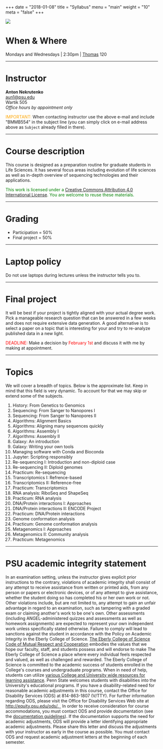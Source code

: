 +++
date = "2018-01-08"
title = "Syllabus"
menu = "main"
weight = "10"
meta = "false"
+++

[![](http://imgs.xkcd.com/comics/impostor.png#mid)](https://xkcd.com/451/)

# When & Where

Mondays and Wednesdays | 2:30pm | [Thomas](http://www.psumap.com/#Thomas%20Building) 120 

-----

# Instructor

**Anton Nekrutenko**<br>
[aun1@psu.edu](mailto:aun1@psu.edu?Subject=BMMB554)<br>
Wartik 505<br>
*Office hours by appointment only*

<font color="orange"><i class="fa fa-exclamation-circle" aria-hidden="true"></i> IMPORTANT: </font> When contacting instructor use the above e-mail and include "BMMB554" in the subject line (you can simply click on e-mail address above as `Subject` already filled in there).

----

# Course description

This course is designed as a preparation routine for graduate students in Life Sciences. It has several focus areas including evolution of life sciences as well as in-depth overview of sequencing technologies and their applications. 

<font color="green"><i class="fa fa-creative-commons" aria-hidden="true"></i> This work is licensed under a <a rel="license" href="http://creativecommons.org/licenses/by/4.0/">Creative Commons Attribution 4.0 International License</a>. You are welcome to reuse these materials.</font>

----

# Grading

* Participation = 50%
* Final project = 50%

----

# Laptop policy

Do not use laptops during lectures unless the instructor tells you to.  

----

# Final project

It will be best if your project is tightly aligned with your actual degree work. Pick a manageable research question that can be answered in a few weeks and does not require extensive data generation. A good alternative is to select a paper on a topic that is interesting for your and try to re-analyze published data in a new light. 

<font color="red"><i class="fa fa-arrow-circle-right" aria-hidden="true"></i> DEADLINE: </font> Make a decision by <font color="red">February 1st</font> and discuss it with me by making at appointment. 

----

# Topics
 
We will cover a breadth of topics. Below is the approximate list. Keep in mind that this field is very dynamic. To account for that we may skip or extend some of the subjects.


1. History: From Genetics to Genomics
2. Sequencing: From Sanger to Nanopores I
2. Sequencing: From Sanger to Nanopores II
4. Algorithms: Alignment Basics
5. Algorithms: Aligning many sequences quickly
5. Algorithms: Assembly I
5. Algorithms: Assembly II
7. Galaxy: An introduction
8. Galaxy: Writing your own tools
8. Managing software with Conda and Bioconda
9. Jupyter: Scripting responsibly
10. Re-sequencing I: Introduction and non-diploid case
11. Re-sequencing II: Diploid genomes
12. Practicum: Re-sequencing
13. Transcriptomics I: Refrence-based
14. Transcriptomics II: Reference-free
15. Practicum: Transcriptomics
16. RNA analysis: RiboSeq and ShapeSeq
17. Practicum: RNA analysis
18. DNA/Protein interactions I: Approaches
19. DNA/Protein interactions II: ENCODE Project
20. Practicum: DNA/Protein interactions
21. Genome conformation analysis
22. Practicum: Genome conformation analysis
23. Metagenomics I: Approaches
24. Metagenomics II: Community analysis
25. Practicum: Metagenomics

-----

# PSU academic integrity statement

>
In an examination setting, unless the instructor gives explicit prior instructions to the contrary, violations of academic integrity shall consist of any attempt to receive assistance from written or printed aids, from any person or papers or electronic devices, or of any attempt to give assistance, whether the student doing so has completed his or her own work or not. Other violations include, but are not limited to, any attempt to gain an unfair advantage in regard to an examination, such as tampering with a graded exam or claiming another's work to be one's own. Other assessments (including ANGEL-administered quizzes and assessments as well as homework assignments) are expected to represent your own independent work unless specifically stated otherwise. Failure to comply will lead to sanctions against the student in accordance with the Policy on Academic Integrity in the Eberly College of Science. [The Eberly College of Science Code of Mutual Respect and Cooperation](https://science.psu.edu/climate/support-and-resources/code-of-mutual-respect-and-cooperation/Code-of-Mutual-Respect%20final.pdf) embodies the values that we hope our faculty, staff, and students possess and will endorse to make The Eberly College of Science a place where every individual feels respected and valued, as well as challenged and rewarded.   The Eberly College of Science is committed to the academic success of students enrolled in the College's  courses and undergraduate programs. When in need of help, students can utilize [various College and University wide resources for learning assistance](http://www.science.psu.edu/advising/success). Penn State welcomes students with disabilities into the University's educational programs. If you have a disability-related need for reasonable academic adjustments in this course, contact the Office for Disability Services (ODS) at 814-863-1807 (V/TTY). For further information regarding ODS, please visit the Office for Disability Services Web site at http://equity.psu.edu/ods/.   In order to receive consideration for course accommodations, you must contact ODS and provide documentation (see the [documentation guidelines](http://equity.psu.edu/student-disability-resources/guidelines)). If the documentation supports the need for academic adjustments, ODS will provide a letter identifying appropriate academic adjustments. Please share this letter and discuss the adjustments with your instructor as early in the course as possible. You must contact ODS and request academic adjustment letters at the beginning of each semester.


